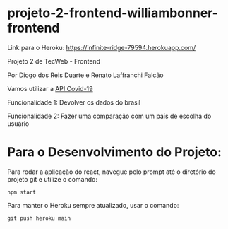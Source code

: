 # projeto-2-frontend-williambonner-frontend

Link para o Heroku: https://infinite-ridge-79594.herokuapp.com/

Projeto 2 de TecWeb - Frontend

Por Diogo dos Reis Duarte e Renato Laffranchi Falcão

Vamos utilizar a [API Covid-19](https://rapidapi.com/api-sports/api/covid-193/)

Funcionalidade 1: Devolver os dados do brasil

Funcionalidade 2: Fazer uma comparação com um país de escolha do usuário

# Para o Desenvolvimento do Projeto:

Para rodar a aplicação do react, navegue pelo prompt até o diretório do projeto git e utilize o comando:

    npm start
    
Para manter o Heroku sempre atualizado, usar o comando:

    git push heroku main
    
